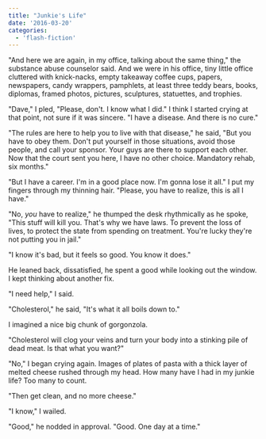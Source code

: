 ```yaml
---
title: "Junkie's Life"
date: '2016-03-20'
categories:
  - 'flash-fiction'
---
```


"And here we are again, in my office, talking about the same thing," the
substance abuse counselor said. And we were in his office, tiny little office
cluttered with knick-nacks, empty takeaway coffee cups, papers, newspapers,
candy wrappers, pamphlets, at least three teddy bears, books, diplomas, framed
photos, pictures, sculptures, statuettes, and trophies.

<!-- truncate -->

"Dave," I pled, "Please, don't. I know what I did." I think I started crying at
that point, not sure if it was sincere. "I have a disease. And there is no
cure."

"The rules are here to help you to live with that disease," he said, "But you
have to obey them. Don't put yourself in those situations, avoid those people,
and call your sponsor. Your guys are there to support each other. Now that the
court sent you here, I have no other choice. Mandatory rehab, six months."

"But I have a career. I'm in a good place now. I'm gonna lose it all." I put my
fingers through my thinning hair. "Please, you have to realize, this is all I
have."

"No, *you* have to realize," he thumped the desk rhythmically as he spoke, "This
stuff will kill you. That's why we have laws. To prevent the loss of lives, to
protect the state from spending on treatment. You're lucky they're not putting
you in jail."

"I know it's bad, but it feels so good. You know it does."

He leaned back, dissatisfied, he spent a good while looking out the window. I
kept thinking about another fix.

"I need help," I said.

"Cholesterol," he said, "It's what it all boils down to."

I imagined a nice big chunk of gorgonzola.

"Cholesterol will clog your veins and turn your body into a stinking pile of
dead meat. Is that what you want?"

"No," I began crying again. Images of plates of pasta with a thick layer of
melted cheese rushed through my head. How many have I had in my junkie life? Too
many to count.

"Then get clean, and no more cheese."

"I know," I wailed.

"Good," he nodded in approval. "Good. One day at a time."
